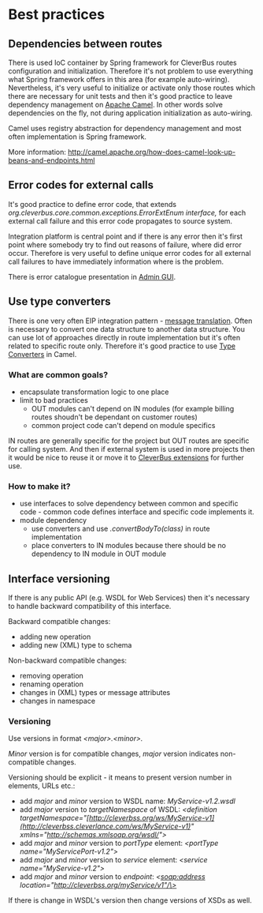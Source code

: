 # Best practices

## Dependencies between routes

There is used IoC container by Spring framework for CleverBus routes configuration and initialization. Therefore it's not problem to use everything what Spring framework offers in this area (for example auto-wiring). Nevertheless, it's very useful to initialize or activate only those routes which there are necessary for unit tests and then it's good practice to leave dependency management on [Apache Camel](http://camel.apache.org/dependency-injection.html). In other words solve dependencies on the fly, not during application initialization as auto-wiring.

Camel uses registry abstraction for dependency management and most often implementation is Spring framework.

More information: <http://camel.apache.org/how-does-camel-look-up-beans-and-endpoints.html>

## Error codes for external calls

It's good practice to define error code, that extends *org.cleverbus.core.common.exceptions.ErrorExtEnum interface,* for each external call failure and this error code propagates to source system. 

Integration platform is central point and if there is any error then it's first point where somebody try to find out reasons of failure, where did error occur. Therefore is very useful to define unique error codes for all external call failures to have immediately information where is the problem.

There is error catalogue presentation in [Admin GUI](../User-guide/Admin-GUI).

## Use type converters

There is one very often EIP integration pattern - [message translation](http://camel.apache.org/message-translator.html). Often is necessary to convert one data structure to another data structure. You can use lot of approaches directly in route implementation but it's often related to specific route only. Therefore it's good practice to use [Type Converters](http://camel.apache.org/type-converter.html) in Camel.

### What are common goals?

-   encapsulate transformation logic to one place
-   limit to bad practices
    -   OUT modules can't depend on IN modules (for example billing routes shoudn't be dependant on customer routes)
    -   common project code can't depend on module specifics

IN routes are generally specific for the project but OUT routes are specific for calling system. And then if external system is used in more projects then it would be nice to reuse it or move it to [CleverBus extensions](../CleverBus-extensions) for further use.

### How to make it?

-   use interfaces to solve dependency between common and specific code - common code defines interface and specific code implements it.
-   module dependency
    -   use converters and use *.convertBodyTo(class)* in route implementation
    -   place converters to IN modules because there should be no dependency to IN module in OUT module

## Interface versioning

If there is any public API (e.g. WSDL for Web Services) then it's necessary to handle backward compatibility of this interface.

Backward compatible changes:

-   adding new operation
-   adding new (XML) type to schema

Non-backward compatible changes:

-   removing operation
-   renaming operation
-   changes in (XML) types or message attributes
-   changes in namespace

### Versioning

Use versions in format *\<major\>.\<minor\>.*

*Minor* version is for compatible changes, *major* version indicates non-compatible changes.

Versioning should be explicit - it means to present version number in elements, URLs etc.:

-   add *major* and *minor* version to WSDL name: *MyService-v1.2.wsdl*
-   add *major* version to *targetNamespace* of WSDL: *\<definition targetNamespace="[http://cleverbss.org/ws/MyService-v1](http://cleverbss.cleverlance.com/ws/MyService-v1)" xmlns="<http://schemas.xmlsoap.org/wsdl/>"\>*
-   add *major* and *minor* version to *portType* element: *\<portType name="MyServicePort-v1.2"\>*
-   add *major* and *minor* version to  *service* element: *\<service name="MyService-v1.2"\>*
-   add *major* and *minor* version to *endpoint*: *\<[soap:address](http://soapaddress) location="http://cleverbss.org/myService/v1"/\>*

If there is change in WSDL's version then change versions of XSDs as well.
